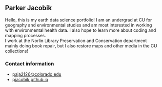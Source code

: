 ## Parker Jacobik

Hello, this is my earth data science portfolio! I am an undergrad at CU for geography and environmental studies and am most interested in working with environmental health data. I also hope to learn more about coding and mapping processes.\
I work at the Norlin Library Preservation and Conservation department mainly doing book repair, but I also restore maps and other media in the CU collections! 

### Contact information
  - paja2126@colorado.edu
 -  [pjacobik.github.io](https://pjacobik.github.io/)
